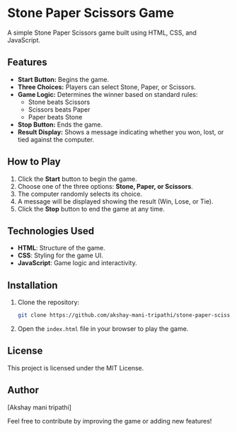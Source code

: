 # Stone Paper Scissors Game

A simple Stone Paper Scissors game built using HTML, CSS, and JavaScript.

## Features
- **Start Button:** Begins the game.
- **Three Choices:** Players can select Stone, Paper, or Scissors.
- **Game Logic:** Determines the winner based on standard rules:
  - Stone beats Scissors
  - Scissors beats Paper
  - Paper beats Stone
- **Stop Button:** Ends the game.
- **Result Display:** Shows a message indicating whether you won, lost, or tied against the computer.

## How to Play
1. Click the **Start** button to begin the game.
2. Choose one of the three options: **Stone, Paper, or Scissors**.
3. The computer randomly selects its choice.
4. A message will be displayed showing the result (Win, Lose, or Tie).
5. Click the **Stop** button to end the game at any time.

## Technologies Used
- **HTML**: Structure of the game.
- **CSS**: Styling for the game UI.
- **JavaScript**: Game logic and interactivity.

## Installation
1. Clone the repository:
   ```sh
   git clone https://github.com/akshay-mani-tripathi/stone-paper-scissors.git
   ```
2. Open the `index.html` file in your browser to play the game.


## License
This project is licensed under the MIT License.

## Author
[Akshay mani tripathi]

Feel free to contribute by improving the game or adding new features!

